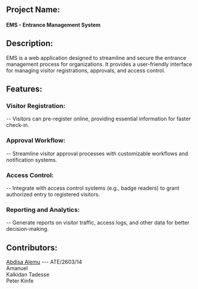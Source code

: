 ## Project Name: 
#### EMS - Entrance Management System

## Description:

EMS is a web application designed to streamline and secure the entrance management process for organizations. It provides a user-friendly interface for managing visitor registrations, approvals, and access control.

## Features:

### Visitor Registration: 
  -- Visitors can pre-register online, providing essential information for faster check-in.

### Approval Workflow: 
  -- Streamline visitor approval processes with customizable workflows and notification systems.

### Access Control: 
  -- Integrate with access control systems (e.g., badge readers) to grant authorized entry to registered visitors.

### Reporting and Analytics: 
  -- Generate reports on visitor traffic, access logs, and other data for better decision-making.

## Contributors:

[Abdisa Alemu](https://github.com/abdisaDev) --- ATE/2603/14<br>
Amanuel <br>
Kalkidan Tadesse <br>
Peter Kinfe
